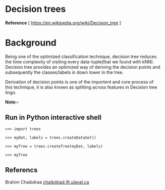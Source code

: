 # Decision trees
**Reference** [ https://en.wikipedia.org/wiki/Decision_tree ]

# Background
Being one of the optimized classification technique, decision tree reduces the time complexity of visiting every data-tuple(that we found with kNN). Decision tree provides an optimized way of deriving the decision points and subsequently the classes/labels in down lower in the tree.

Derivation of decision points is one of the importent and core process of this technique, it is also known as splitting across  features in Decision tree lingo.

**Note:-** 

## Run in Python interactive shell
    >>> import trees

    >>> myDat, labels = trees.createDataSet()

    >>> myTree = trees.createTree(myDat, labels)    
    
    >>> myTree

## Referencs
Brahim Chaibdraa 
<chaib@iad.ift.ulaval.ca>

